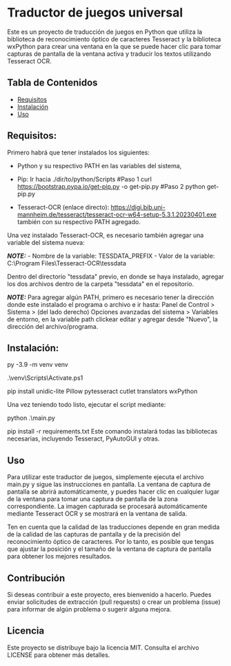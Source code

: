 # Traductor de juegos universal
Este es un proyecto de traducción de juegos en Python que utiliza la biblioteca de reconocimiento óptico de caracteres Tesseract y la biblioteca wxPython para crear una ventana en la que se puede hacer clic para tomar capturas de pantalla de la ventana activa y traducir los textos utilizando Tesseract OCR.
## Tabla de Contenidos
* [Requisitos](#requisitos)
* [Instalación](#instalacion)
* [Uso](#uso)

## Requisitos:
Primero habrá que tener instalados los siguientes:

- Python y su respectivo PATH en las variables del sistema,

- Pip: Ir hacia ./dir/to/python/Scripts
#Paso 1
curl https://bootstrap.pypa.io/get-pip.py -o get-pip.py
#Paso 2
python get-pip.py

- Tesseract-OCR (enlace directo): https://digi.bib.uni-mannheim.de/tesseract/tesseract-ocr-w64-setup-5.3.1.20230401.exe 
también con su respectivo PATH agregado.

Una vez instalado Tesseract-OCR, es necesario también agregar una variable
del sistema nueva:

**_NOTE:_** - Nombre de la variable: TESSDATA_PREFIX - Valor de la variable: C:\Program Files\Tesseract-OCR\tessdata

Dentro del directorio "tessdata" previo, en donde se haya instalado, agregar
los dos archivos dentro de la carpeta "tessdata" en el repositorio.

**_NOTE:_** Para agregar algún PATH, primero es necesario tener la dirección donde este
instalado el programa o archivo e ir hasta:
Panel de Control > Sistema > (del lado derecho) Opciones avanzadas del sistema >
Variables de entorno, en la variable path clickear editar y agregar desde "Nuevo",
la dirección del archivo/programa. 

## Instalación:

py -3.9 -m venv venv

.\venv\Scripts\Activate.ps1

pip install unidic-lite Pillow pytesseract cutlet translators wxPython


Una vez teniendo todo listo, ejecutar el script mediante:

python .\main.py


pip install -r requirements.txt
Este comando instalará todas las bibliotecas necesarias, incluyendo Tesseract, PyAutoGUI y otras.

## Uso
Para utilizar este traductor de juegos, simplemente ejecuta el archivo main.py y sigue las instrucciones en pantalla. La ventana de captura de pantalla se abrirá automáticamente, y puedes hacer clic en cualquier lugar de la ventana para tomar una captura de pantalla de la zona correspondiente. La imagen capturada se procesará automáticamente mediante Tesseract OCR y se mostrará en la ventana de salida.

Ten en cuenta que la calidad de las traducciones depende en gran medida de la calidad de las capturas de pantalla y de la precisión del reconocimiento óptico de caracteres. Por lo tanto, es posible que tengas que ajustar la posición y el tamaño de la ventana de captura de pantalla para obtener los mejores resultados.

## Contribución
Si deseas contribuir a este proyecto, eres bienvenido a hacerlo. Puedes enviar solicitudes de extracción (pull requests) o crear un problema (issue) para informar de algún problema o sugerir alguna mejora.

## Licencia
Este proyecto se distribuye bajo la licencia MIT. Consulta el archivo LICENSE para obtener más detalles.
